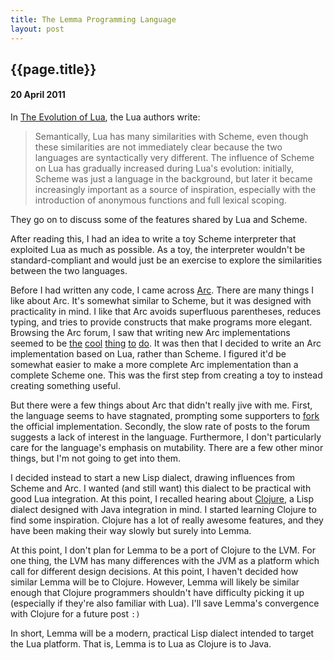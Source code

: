 ```yaml
---
title: The Lemma Programming Language
layout: post
---
```


## {{page.title}}
#### 20 April 2011

In [The Evolution of Lua](http://www.lua.org/doc/hopl.pdf), the Lua authors
write:

> Semantically, Lua has many similarities with Scheme, even though these
> similarities are not immediately clear because the two languages are
> syntactically very different. The influence of Scheme on Lua has gradually
> increased during Lua's evolution: initially, Scheme was just a language in the
> background, but later it became increasingly important as a source of
> inspiration, especially with the introduction of anonymous functions and full
> lexical scoping.

They go on to discuss some of the features shared by Lua and Scheme.

After reading this, I had an idea to write a toy Scheme interpreter that
exploited Lua as much as possible. As a toy, the interpreter wouldn't be
standard-compliant and would just be an exercise to explore the similarities
between the two languages.

Before I had written any code, I came across [Arc](http://arclanguage.org/).
There are many things I like about Arc. It's somewhat similar to Scheme, but it
was designed with practicality in mind. I like that Arc avoids superfluous
parentheses, reduces typing, and tries to provide constructs that make programs
more elegant. Browsing the Arc forum, I saw that writing new Arc implementations
seemed to be
[the](http://sourceforge.net/projects/jarc/files/ "Jarc")
[cool](http://github.com/conanite/rainbow/tree/master "Rainbow")
[thing](http://jonathan.tang.name/files/arclite/ "Arclite")
[to](https://github.com/akkartik/wart "wart")
[do](http://arclanguage.org/item?id=4715 "pseudoArc").
It was then that I decided to write an Arc implementation based on Lua, rather
than Scheme. I figured it'd be somewhat easier to make a more complete Arc
implementation than a complete Scheme one. This was the first step from
creating a toy to instead creating something useful.

But there were a few things about Arc that didn't really jive with me. First,
the language seems to have stagnated, prompting some supporters to
[fork](https://github.com/nex3/arc "Anarki") the official implementation.
Secondly, the slow rate of posts to the forum suggests a lack of interest in the
language. Furthermore, I don't particularly care for the language's emphasis on
mutability. There are a few other minor things, but I'm not going to get into
them.

I decided instead to start a new Lisp dialect, drawing influences from Scheme
and Arc. I wanted (and still want) this dialect to be practical with good Lua
integration. At this point, I recalled hearing about
[Clojure](http://clojure.org/ "Clojure"), a Lisp dialect designed with Java
integration in mind. I started learning Clojure to find some inspiration.
Clojure has a lot of really awesome features, and they have been making their
way slowly but surely into Lemma.

At this point, I don't plan for Lemma to be a port of Clojure to the LVM. For
one thing, the LVM has many differences with the JVM as a platform which call
for different design decisions. At this point, I haven't decided how similar
Lemma will be to Clojure. However, Lemma will likely be similar enough that
Clojure programmers shouldn't have difficulty picking it up (especially if
they're also familiar with Lua). I'll save Lemma's convergence with Clojure for
a future post `:)`

In short, Lemma will be a modern, practical Lisp dialect intended to target the
Lua platform. That is, Lemma is to Lua as Clojure is to Java.
